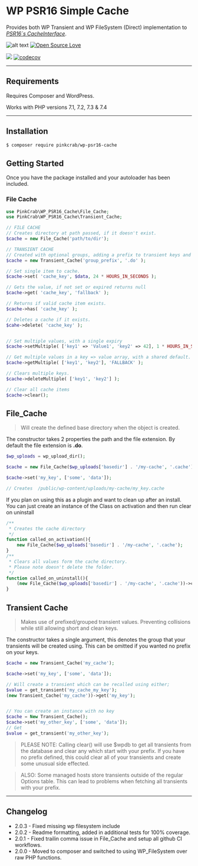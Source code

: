 # WP PSR16 Simple Cache

Provides both WP Transient and WP FileSystem (Direct) implementation to [*PSR16`s CacheInterface*](https://github.com/php-fig/simple-cache).

![alt text](https://img.shields.io/badge/Current_Version-2.0.3-yellow.svg?style=flat " ") 
[![Open Source Love](https://badges.frapsoft.com/os/mit/mit.svg?v=102)]()

![](https://github.com/Pink-Crab/WP_PSR16_Cache/workflows/GitHub_CI/badge.svg " ")
[![codecov](https://codecov.io/gh/Pink-Crab/WP_PSR16_Cache/branch/master/graph/badge.svg?token=DZOCZVPKBN)](https://codecov.io/gh/Pink-Crab/WP_PSR16_Cache)

***********************************************

## Requirements

Requires Composer and WordPress.

Works with PHP versions 7.1, 7.2, 7.3 & 7.4

***********************************************
## Installation

``` bash
$ composer require pinkcrab/wp-psr16-cache
```



## Getting Started

Once you have the package installed and your autoloader has been included. 

### File Cache

``` php
use PinkCrab\WP_PSR16_Cache\File_Cache;
use PinkCrab\WP_PSR16_Cache\Transient_Cache;

// FILE CACHE
// Creates directory at path passed, if it doesn't exist.
$cache = new File_Cache('path/to/dir');

// TRANSIENT CACHE 
// Created with optional groups, adding a prefix to transient keys and set file extension.
$cache = new Transient_Cache('group_prefix', '.do' ); 

// Set single item to cache.
$cache->set( 'cache_key', $data, 24 * HOURS_IN_SECONDS );

// Gets the value, if not set or expired returns null
$cache->get( 'cache_key', 'fallback' );

// Returns if valid cache item exists.
$cache->has( 'cache_key' );

// Deletes a cache if it exists.
$cahe->delete( 'cache_key' );


// Set multiple values, with a single expiry
$cache->setMultiple( ['key1' => 'Value1', 'key2' => 42], 1 * HOURS_IN_SECONDS );

// Get multiple values in a key => value array, with a shared default.
$cache->getMultiple( ['key1', 'key2'], 'FALLBACK' );

// Clears multiple keys.
$cache->deleteMultiple( ['key1', 'key2'] );

// Clear all cache items
$cache->clear();

```



## File_Cache

> Will create the defined base directory when the object is created. 

The constructor takes 2 properties the path and the file extension. By default the file extension is **.do**.

```php
$wp_uploads = wp_upload_dir();

$cache = new File_Cache($wp_uploads['basedir'] . '/my-cache', '.cache');

$cache->set('my_key', ['some', 'data']);

// Creates  /public/wp-content/uploads/my-cache/my_key.cache


```

If you plan on using this as a plugin and want to clean up after an install. You can just create an instance of the Class on activation and then run clear on uninstall

```php
/** 
 * Creates the cache directory
 */
function called_on_activation(){
    new File_Cache($wp_uploads['basedir'] . '/my-cache', '.cache');
}
/**
 * Clears all values form the cache directory.
 * Please note doesn't delete the folder.
 */
function called_on_uninstall(){
    (new File_Cache($wp_uploads['basedir'] . '/my-cache', '.cache'))->clear();
}
```



## Transient Cache

> Makes use of prefixed/grouped transient values. Preventing collisions while still allowing short and clean keys.

The constructor takes a single argument, this denotes the group that your transients will be created using. This can be omitted if you wanted no prefix on your keys.

```php
$cache = new Transient_Cache('my_cache');

$cache->set('my_key', ['some', 'data']);

// Will create a transient which can be recalled using either;
$value = get_transient('my_cache_my_key');
(new Transient_Cache('my_cache'))->get('my_key');


// You can create an instance with no key
$cache = New Transient_Cache();
$cache->set('my_other_key', ['some', 'data']);
// Get
$value = get_transient('my_other_key');
```
> PLEASE NOTE:
Calling clear() will use $wpdb to get all transients from the database and clear any which start with your prefix. If you have no prefix defined, this could clear all of your transients and create some unusual side effected. 

> ALSO: 
Some managed hosts store transients outside of the regular Options table. This can lead to problems when fetching all transients with your prefix.



***********************************************



## Changelog
* 2.0.3 - Fixed missing wp filesystem include
* 2.0.2 - Readme formatting, added in additional tests for 100% coverage.
* 2.0.1 - Fixed trailin comma issue in File_Cache and setup all github CI workflows.
* 2.0.0 - Moved to composer and switched to using WP_FileSystem over raw PHP functions.